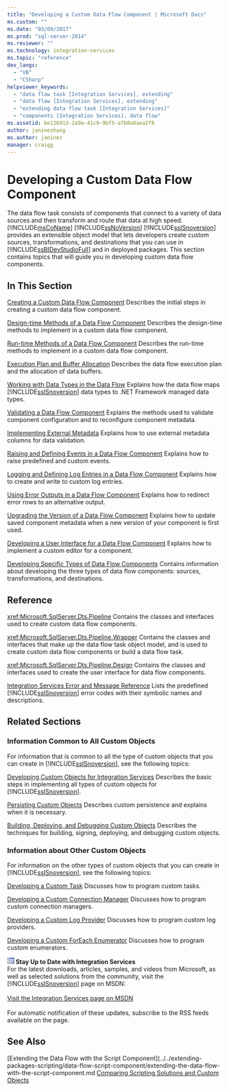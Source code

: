 ```yaml
---
title: "Developing a Custom Data Flow Component | Microsoft Docs"
ms.custom: ""
ms.date: "03/09/2017"
ms.prod: "sql-server-2014"
ms.reviewer: ""
ms.technology: integration-services
ms.topic: "reference"
dev_langs: 
  - "VB"
  - "CSharp"
helpviewer_keywords: 
  - "data flow task [Integration Services], extending"
  - "data flow [Integration Services], extending"
  - "extending data flow task [Integration Services]"
  - "components [Integration Services], data flow"
ms.assetid: be126913-2a9a-41c9-9bf5-a7b0a0aea2f8
author: janinezhang
ms.author: janinez
manager: craigg
---
```

# Developing a Custom Data Flow Component
  The data flow task consists of components that connect to a variety of data sources and then transform and route that data at high speed. [!INCLUDE[msCoName](../../../includes/msconame-md.md)] [!INCLUDE[ssNoVersion](../../../includes/ssnoversion-md.md)] [!INCLUDE[ssISnoversion](../../../includes/ssisnoversion-md.md)] provides an extensible object model that lets developers create custom sources, transformations, and destinations that you can use in [!INCLUDE[ssBIDevStudioFull](../../../includes/ssbidevstudiofull-md.md)] and in deployed packages. This section contains topics that will guide you in developing custom data flow components.

## In This Section
 [Creating a Custom Data Flow Component](creating-a-custom-data-flow-component.md)
 Describes the initial steps in creating a custom data flow component.

 [Design-time Methods of a Data Flow Component](design-time-methods-of-a-data-flow-component.md)
 Describes the design-time methods to implement in a custom data flow component.

 [Run-time Methods of a Data Flow Component](run-time-methods-of-a-data-flow-component.md)
 Describes the run-time methods to implement in a custom data flow component.

 [Execution Plan and Buffer Allocation](execution-plan-and-buffer-allocation.md)
 Describes the data flow execution plan and the allocation of data buffers.

 [Working with Data Types in the Data Flow](working-with-data-types-in-the-data-flow.md)
 Explains how the data flow maps [!INCLUDE[ssISnoversion](../../../includes/ssisnoversion-md.md)] data types to .NET Framework managed data types.

 [Validating a Data Flow Component](validating-a-data-flow-component.md)
 Explains the methods used to validate component configuration and to reconfigure component metadata.

 [Implementing External Metadata](implementing-external-metadata.md)
 Explains how to use external metadata columns for data validation.

 [Raising and Defining Events in a Data Flow Component](raising-and-defining-events-in-a-data-flow-component.md)
 Explains how to raise predefined and custom events.

 [Logging and Defining Log Entries in a Data Flow Component](logging-and-defining-log-entries-in-a-data-flow-component.md)
 Explains how to create and write to custom log entries.

 [Using Error Outputs in a Data Flow Component](using-error-outputs-in-a-data-flow-component.md)
 Explains how to redirect error rows to an alternative output.

 [Upgrading the Version of a Data Flow Component](upgrading-the-version-of-a-data-flow-component.md)
 Explains how to update saved component metadata when a new version of your component is first used.

 [Developing a User Interface for a Data Flow Component](developing-a-user-interface-for-a-data-flow-component.md)
 Explains how to implement a custom editor for a component.

 [Developing Specific Types of Data Flow Components](../../extending-packages-custom-objects-data-flow-types/developing-specific-types-of-data-flow-components.md)
 Contains information about developing the three types of data flow components: sources, transformations, and destinations.

## Reference
 <xref:Microsoft.SqlServer.Dts.Pipeline>
 Contains the classes and interfaces used to create custom data flow components.

 <xref:Microsoft.SqlServer.Dts.Pipeline.Wrapper>
 Contains the classes and interfaces that make up the data flow task object model, and is used to create custom data flow components or build a data flow task.

 <xref:Microsoft.SqlServer.Dts.Pipeline.Design>
 Contains the classes and interfaces used to create the user interface for data flow components.

 [Integration Services Error and Message Reference](../../integration-services-error-and-message-reference.md)
 Lists the predefined [!INCLUDE[ssISnoversion](../../../includes/ssisnoversion-md.md)] error codes with their symbolic names and descriptions.

## Related Sections

### Information Common to All Custom Objects
 For information that is common to all the type of custom objects that you can create in [!INCLUDE[ssISnoversion](../../../includes/ssisnoversion-md.md)], see the following topics:

 [Developing Custom Objects for Integration Services](../../extending-packages-custom-objects/developing-custom-objects-for-integration-services.md)
 Describes the basic steps in implementing all types of custom objects for [!INCLUDE[ssISnoversion](../../../includes/ssisnoversion-md.md)].

 [Persisting Custom Objects](../../extending-packages-custom-objects/persisting-custom-objects.md)
 Describes custom persistence and explains when it is necessary.

 [Building, Deploying, and Debugging Custom Objects](../../extending-packages-custom-objects/building-deploying-and-debugging-custom-objects.md)
 Describes the techniques for building, signing, deploying, and debugging custom objects.

### Information about Other Custom Objects
 For information on the other types of custom objects that you can create in [!INCLUDE[ssISnoversion](../../../includes/ssisnoversion-md.md)], see the following topics:

 [Developing a Custom Task](../../extending-packages-custom-objects/task/developing-a-custom-task.md)
 Discusses how to program custom tasks.

 [Developing a Custom Connection Manager](../../extending-packages-custom-objects/connection-manager/developing-a-custom-connection-manager.md)
 Discusses how to program custom connection managers.

 [Developing a Custom Log Provider](../../extending-packages-custom-objects/log-provider/developing-a-custom-log-provider.md)
 Discusses how to program custom log providers.

 [Developing a Custom ForEach Enumerator](../../extending-packages-custom-objects/foreach-enumerator/developing-a-custom-foreach-enumerator.md)
 Discusses how to program custom enumerators.

![Integration Services icon (small)](../../media/dts-16.gif "Integration Services icon (small)")  **Stay Up to Date with Integration Services**<br /> For the latest downloads, articles, samples, and videos from Microsoft, as well as selected solutions from the community, visit the [!INCLUDE[ssISnoversion](../../../includes/ssisnoversion-md.md)] page on MSDN:<br /><br /> [Visit the Integration Services page on MSDN](https://go.microsoft.com/fwlink/?LinkId=136655)<br /><br /> For automatic notification of these updates, subscribe to the RSS feeds available on the page.

## See Also
 [Extending the Data Flow with the Script Component](../../extending-packages-scripting/data-flow-script-component/extending-the-data-flow-with-the-script-component.md 
 [Comparing Scripting Solutions and Custom Objects](../../extending-packages-scripting/comparing-scripting-solutions-and-custom-objects.md)


